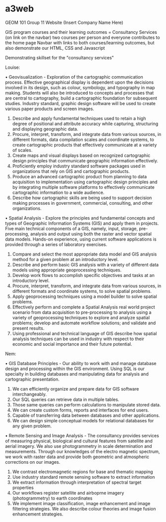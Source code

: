 # a3web
GEOM 101 Group 11 Website
(Insert Company Name Here)

GIS program courses and their learning outcomes = Consultancy Services (on link on the navbar)
two courses per person and everyone contributes to the home page
Navbar with links to both courses/learning outcomes, but also demonstrate our HTML, CSS and Javascript

Demonstrating skillset for the "consultancy services"

Louise: 

•	Geovisualization - Exploration of the cartographic communication process. Effective geographical display is dependent upon the decisions involved in its design, such as colour, symbology, and typography in map making. Students will also be introduced to concepts and processes that are central to cartography, build a cartographic foundation for subsequent studies. Industry standard, graphic design software will be used to create various paper products and screen images.
1.	Describe and apply fundamental techniques used to retain a high degree of positional and attribute accuracy while capturing, structuring and displaying geographic data.
2.	Procure, interpret, transform, and integrate data from various sources, in different formats, data compilation scales and coordinate systems, to create cartographic products that effectively communicate at a variety of scales.
3.	Create maps and visual displays based on recognized cartographic design principles that communicate geographic information effectively.
4.	Proficiently employ industry standard software packages used in organizations that rely on GIS and cartographic products.
5.	Produce an advanced cartographic product from planning to data acquisition to implementation using cartographic design principles and by integrating multiple software platforms to effectively communicate cartographic information to a wide audience.
6.	Describe how cartographic skills are being used to support decision making processes in government, commercial, consulting, and other organizations.

•	Spatial Analysis - Explore the principles and fundamental concepts and types of Geographic Information Systems (GIS) and apply them in projects. Five main technical components of a GIS, namely, input, storage, pre-processing, analysis and output using both the raster and vector spatial data models. Hands-on experience, using current software applications is provided through a series of laboratory exercises.
1.	Compare and select the most appropriate data model and GIS analysis method for a given problem at an introductory level.
2.	Describe and perform basic GIS analysis with a variety of different data models using appropriate geoprocessing techniques.
3.	Develop work flows to accomplish specific objectives and tasks at an introductory level.
4.	Procure, interpret, transform, and integrate data from various sources, in different formats and coordinate systems, to solve spatial problems.
5.	Apply geoprocessing techniques using a model builder to solve spatial problems.
6.	Effectively perform and complete a Spatial Analysis real world project scenario from data acquisition to pre-processing to analysis using a variety of geoprocessing techniques to explore and analyze spatial problems; develop and automate workflow solutions; and validate and present results.
7.	Using professional and technical language of GIS describe how spatial analysis techniques can be used in industry with respect to their economic and social importance and their future potential.

Nem:

• GIS Database Principles - Our ability to work with and manage database design and processing within the GIS environment. Using SQL is our specialty in building databases and manipulating data for analysis and cartographic presentation.
1. We can efficiently organize and prepare data for GIS software interchangeably.
2. Our SQL queries can retrieve data in multiple tables.
3. Those same queries can perform calculations to manipulate stored data.
4. We can create custom forms, reports and interfaces for end users.
5. Capable of transferring data between databases and other applications.
6. We can design simple conceptual models for relational databases for any given problem.

• Remote Sensing and Image Analysis - The consultancy provides services of measuring physical, biological and cultural features from satellite and aerial imagery. We also use photogrammetry in scale determination and measurements. Through our knowledges of the electro magnetic spectrum, we work with raster data and provide both geometric and atmospheric corrections on our images.
1. We contrast electromagnetic regions for base and thematic mapping
2. Use industry standard remote sensing software to extract information
3. We extract information through interpretation of spectral target properties
4. Our workflows register satellite and airboprne imagery (photogrammetry) to earth coordinates
5. We implement image classification, image enhancement and image filtering strategies. We also describe colour theories and image fusion enhancement strategies.
